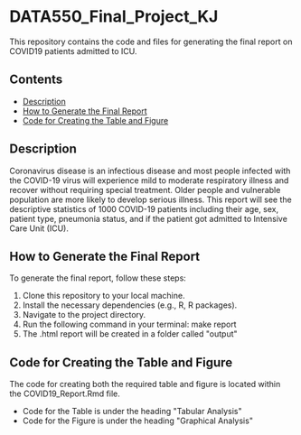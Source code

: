 # DATA550_Final_Project_KJ

This repository contains the code and files for generating the final report on COVID19 patients admitted to ICU.

## Contents

- [Description](#description)
- [How to Generate the Final Report](#how-to-generate-the-final-report)
- [Code for Creating the Table and Figure](#code-for-creating-the-table-and-figure)

## Description

Coronavirus disease is an infectious disease and most people infected with the COVID-19 virus will experience mild to moderate respiratory illness and recover without requiring special treatment. Older people and vulnerable population are more likely to develop serious illness. This report will see the descriptive statistics of 1000 COVID-19 patients including their age, sex, patient type, pneumonia status, and if the patient got admitted to Intensive Care Unit (ICU). 

## How to Generate the Final Report

To generate the final report, follow these steps:

1. Clone this repository to your local machine.
2. Install the necessary dependencies (e.g., R, R packages).
3. Navigate to the project directory.
4. Run the following command in your terminal:   make report
5. The .html report will be created in a folder called "output"

## Code for Creating the Table and Figure

The code for creating both the required table and figure is located within the COVID19_Report.Rmd file.

- Code for the Table is under the heading "Tabular Analysis"
- Code for the Figure is under the heading "Graphical Analysis"
